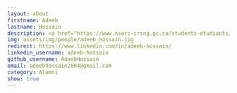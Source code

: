 ```yaml
---
layout: about
firstname: Adeeb
lastname: Hossain
description: <a href="https://www.nserc-crsng.gc.ca/students-etudiants/ug-pc/usra-brpc_eng.asp">NSERC USRA</a> Research Intern (Summer 2024)
img: assets/img/people/adeeb_hossain.jpg
redirect: https://www.linkedin.com/in/adeeb-hossain/
linkedin_username: adeeb-hossain
github_username: AdeebHossain
email: adeebhossain2004@gmail.com
category: Alumni
show: true
---
```

